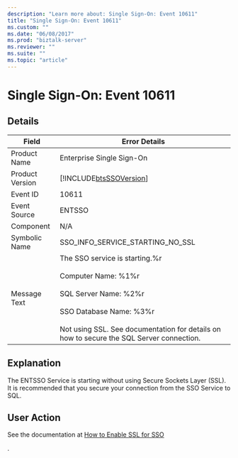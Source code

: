 ```yaml
---
description: "Learn more about: Single Sign-On: Event 10611"
title: "Single Sign-On: Event 10611"
ms.custom: ""
ms.date: "06/08/2017"
ms.prod: "biztalk-server"
ms.reviewer: ""
ms.suite: ""
ms.topic: "article"
---
```

# Single Sign-On: Event 10611
## Details  
  
| Field | Error Details |
|-----------------|-------------------------------------------------------------------------------------------------------------------------------------------------------------------------------------------------------------------------------------------|
|  Product Name   |                                                                                                         Enterprise Single Sign-On                                                                                                         |
| Product Version |                                                                                        [!INCLUDE[btsSSOVersion](../includes/btsssoversion-md.md)]                                                                                         |
|    Event ID     |                                                                                                                   10611                                                                                                                   |
|  Event Source   |                                                                                                                  ENTSSO                                                                                                                   |
|    Component    |                                                                                                                    N/A                                                                                                                    |
|  Symbolic Name  |                                                                                                     SSO_INFO_SERVICE_STARTING_NO_SSL                                                                                                      |
|  Message Text   | The SSO service is starting.%r<br /><br /> Computer Name: %1%r<br /><br /> SQL Server Name: %2%r<br /><br /> SSO Database Name: %3%r<br /><br /> Not using SSL. See documentation for details on how to secure the SQL Server connection. |
  
## Explanation  
 The ENTSSO Service is starting without using Secure Sockets Layer (SSL). It is recommended that you secure your connection from the SSO Service to SQL.  
  
## User Action  
 See the documentation at [How to Enable SSL for SSO](../core/how-to-enable-ssl-for-sso.md)  
  
 .
